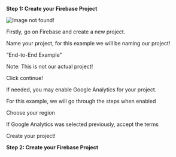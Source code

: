 ﻿**Step 1: Create your Firebase Project**

![Image not found!](https://github.com/[Xeropyt]/[IOTS-Project]/Images/Border.jpg?raw=true)

Firstly, go on Firebase and create a new project.

Name your project, for this example we will be naming our project!

“End-to-End Example”

Note: This is not our actual project!

Click continue!

If needed, you may enable Google Analytics for your project.

For this example, we will go through the steps when enabled

Choose your region

If Google Analytics was selected previously, accept the terms

Create your project!

**Step 2: Create your Firebase Project**
